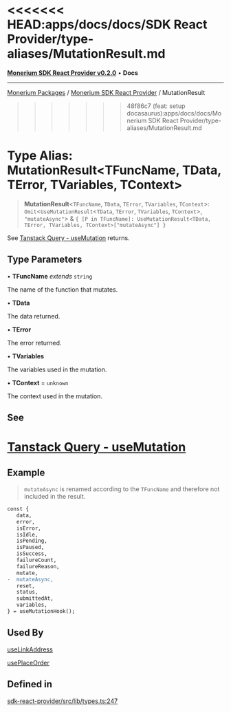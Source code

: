 <<<<<<< HEAD:apps/docs/docs/SDK React Provider/type-aliases/MutationResult.md
=======
[**Monerium SDK React Provider v0.2.0**](../Packages.md) • **Docs**

---

[Monerium Packages](../../Packages.md) / [Monerium SDK React Provider](../Monerium%20SDK%20React%20Provider.md) / MutationResult

>>>>>>> 48f86c7 (feat: setup docasaurus):apps/docs/docs/Monerium SDK React Provider/type-aliases/MutationResult.md
# Type Alias: MutationResult\<TFuncName, TData, TError, TVariables, TContext\>

> **MutationResult**\<`TFuncName`, `TData`, `TError`, `TVariables`, `TContext`\>: `Omit`\<`UseMutationResult`\<`TData`, `TError`, `TVariables`, `TContext`\>, `"mutateAsync"`\> & `{ [P in TFuncName]: UseMutationResult<TData, TError, TVariables, TContext>["mutateAsync"] }`

See [Tanstack Query - useMutation](https://tanstack.com/query/latest/docs/framework/react/reference/useMutation) returns.

## Type Parameters

• **TFuncName** _extends_ `string`

The name of the function that mutates.

• **TData**

The data returned.

• **TError**

The error returned.

• **TVariables**

The variables used in the mutation.

• **TContext** = `unknown`

The context used in the mutation.

## See

# [Tanstack Query - useMutation](https://tanstack.com/query/latest/docs/framework/react/reference/useMutation)

## Example

> `mutateAsync` is renamed according to the `TFuncName` and therefore not included in the result.

```diff
const {
   data,
   error,
   isError,
   isIdle,
   isPending,
   isPaused,
   isSuccess,
   failureCount,
   failureReason,
   mutate,
-  mutateAsync,
   reset,
   status,
   submittedAt,
   variables,
} = useMutationHook();
```

## Used By

[useLinkAddress](/docs/SDK%20React%20Provider/functions/useLinkAddress.md)

[usePlaceOrder](/docs/SDK%20React%20Provider/functions/usePlaceOrder.md)

## Defined in

[sdk-react-provider/src/lib/types.ts:247](https://github.com/monerium/js-monorepo/blob/main/packages/sdk-react-provider/src/lib/types.ts#L247)
